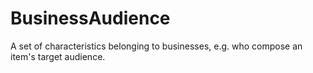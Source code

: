 # BusinessAudience

A set of characteristics belonging to businesses, e.g. who compose an item's target audience.
